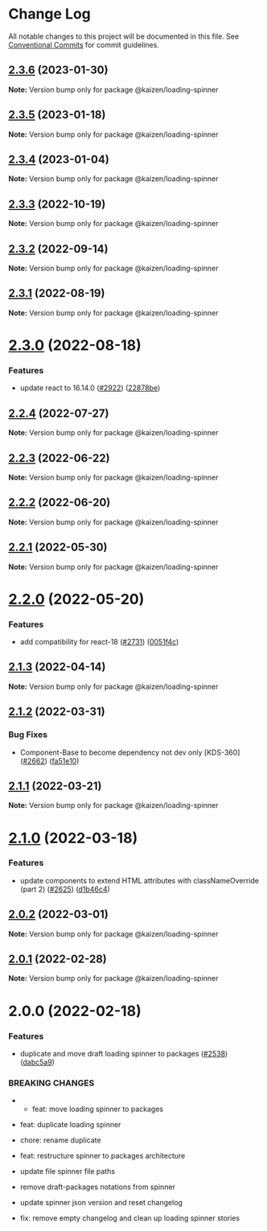 # Change Log

All notable changes to this project will be documented in this file.
See [Conventional Commits](https://conventionalcommits.org) for commit guidelines.

## [2.3.6](https://github.com/cultureamp/kaizen-design-system/compare/@kaizen/loading-spinner@2.3.5...@kaizen/loading-spinner@2.3.6) (2023-01-30)

**Note:** Version bump only for package @kaizen/loading-spinner





## [2.3.5](https://github.com/cultureamp/kaizen-design-system/compare/@kaizen/loading-spinner@2.3.4...@kaizen/loading-spinner@2.3.5) (2023-01-18)

**Note:** Version bump only for package @kaizen/loading-spinner





## [2.3.4](https://github.com/cultureamp/kaizen-design-system/compare/@kaizen/loading-spinner@2.3.3...@kaizen/loading-spinner@2.3.4) (2023-01-04)

**Note:** Version bump only for package @kaizen/loading-spinner





## [2.3.3](https://github.com/cultureamp/kaizen-design-system/compare/@kaizen/loading-spinner@2.3.2...@kaizen/loading-spinner@2.3.3) (2022-10-19)

**Note:** Version bump only for package @kaizen/loading-spinner





## [2.3.2](https://github.com/cultureamp/kaizen-design-system/compare/@kaizen/loading-spinner@2.3.1...@kaizen/loading-spinner@2.3.2) (2022-09-14)

**Note:** Version bump only for package @kaizen/loading-spinner





## [2.3.1](https://github.com/cultureamp/kaizen-design-system/compare/@kaizen/loading-spinner@2.3.0...@kaizen/loading-spinner@2.3.1) (2022-08-19)

**Note:** Version bump only for package @kaizen/loading-spinner





# [2.3.0](https://github.com/cultureamp/kaizen-design-system/compare/@kaizen/loading-spinner@2.2.4...@kaizen/loading-spinner@2.3.0) (2022-08-18)


### Features

* update react to 16.14.0 ([#2922](https://github.com/cultureamp/kaizen-design-system/issues/2922)) ([22878be](https://github.com/cultureamp/kaizen-design-system/commit/22878beee1884e2f58d0447b3908321937175228))





## [2.2.4](https://github.com/cultureamp/kaizen-design-system/compare/@kaizen/loading-spinner@2.2.3...@kaizen/loading-spinner@2.2.4) (2022-07-27)

**Note:** Version bump only for package @kaizen/loading-spinner





## [2.2.3](https://github.com/cultureamp/kaizen-design-system/compare/@kaizen/loading-spinner@2.2.2...@kaizen/loading-spinner@2.2.3) (2022-06-22)

**Note:** Version bump only for package @kaizen/loading-spinner





## [2.2.2](https://github.com/cultureamp/kaizen-design-system/compare/@kaizen/loading-spinner@2.2.1...@kaizen/loading-spinner@2.2.2) (2022-06-20)

**Note:** Version bump only for package @kaizen/loading-spinner





## [2.2.1](https://github.com/cultureamp/kaizen-design-system/compare/@kaizen/loading-spinner@2.2.0...@kaizen/loading-spinner@2.2.1) (2022-05-30)

**Note:** Version bump only for package @kaizen/loading-spinner





# [2.2.0](https://github.com/cultureamp/kaizen-design-system/compare/@kaizen/loading-spinner@2.1.3...@kaizen/loading-spinner@2.2.0) (2022-05-20)


### Features

* add compatibility for react-18 ([#2731](https://github.com/cultureamp/kaizen-design-system/issues/2731)) ([0051f4c](https://github.com/cultureamp/kaizen-design-system/commit/0051f4cee82895acc2c2f44fc7bf8063857de57e))





## [2.1.3](https://github.com/cultureamp/kaizen-design-system/compare/@kaizen/loading-spinner@2.1.2...@kaizen/loading-spinner@2.1.3) (2022-04-14)

**Note:** Version bump only for package @kaizen/loading-spinner





## [2.1.2](https://github.com/cultureamp/kaizen-design-system/compare/@kaizen/loading-spinner@2.1.1...@kaizen/loading-spinner@2.1.2) (2022-03-31)


### Bug Fixes

* Component-Base to become dependency not dev only [KDS-360] ([#2662](https://github.com/cultureamp/kaizen-design-system/issues/2662)) ([fa51e10](https://github.com/cultureamp/kaizen-design-system/commit/fa51e10158c8d2c7f5f5c45c74dc259c28795c39))





## [2.1.1](https://github.com/cultureamp/kaizen-design-system/compare/@kaizen/loading-spinner@2.1.0...@kaizen/loading-spinner@2.1.1) (2022-03-21)

**Note:** Version bump only for package @kaizen/loading-spinner





# [2.1.0](https://github.com/cultureamp/kaizen-design-system/compare/@kaizen/loading-spinner@2.0.2...@kaizen/loading-spinner@2.1.0) (2022-03-18)


### Features

* update components to extend HTML attributes with classNameOverride (part 2) ([#2625](https://github.com/cultureamp/kaizen-design-system/issues/2625)) ([d1b46c4](https://github.com/cultureamp/kaizen-design-system/commit/d1b46c4acec9a940cf0b2134d6477903387e2b05))





## [2.0.2](https://github.com/cultureamp/kaizen-design-system/compare/@kaizen/loading-spinner@2.0.1...@kaizen/loading-spinner@2.0.2) (2022-03-01)

**Note:** Version bump only for package @kaizen/loading-spinner





## [2.0.1](https://github.com/cultureamp/kaizen-design-system/compare/@kaizen/loading-spinner@2.0.0...@kaizen/loading-spinner@2.0.1) (2022-02-28)

**Note:** Version bump only for package @kaizen/loading-spinner





# 2.0.0 (2022-02-18)


### Features

* duplicate and move draft loading spinner to packages ([#2538](https://github.com/cultureamp/kaizen-design-system/issues/2538)) ([dabc5a9](https://github.com/cultureamp/kaizen-design-system/commit/dabc5a9511a555151f1640e8f89de046c064569e))


### BREAKING CHANGES

* * feat: move loading spinner to packages

* feat: duplicate loading spinner

* chore: rename duplicate

* feat: restructure spinner to packages architecture

* update file spinner file paths

* remove draft-packages notations from spinner

* update spinner json version and reset changelog

* fix: remove empty changelog and clean up loading spinner stories
